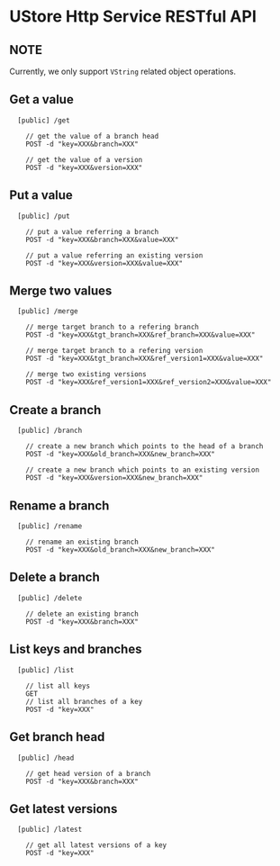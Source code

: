 # UStore Http Service RESTful API

## NOTE

Currently, we only support ``VString`` related object operations.

## <a name="get">Get a value</a>

```
  [public] /get

    // get the value of a branch head
    POST -d "key=XXX&branch=XXX"

    // get the value of a version
    POST -d "key=XXX&version=XXX"
```

## <a name="put">Put a value</a>

```
  [public] /put

    // put a value referring a branch
    POST -d "key=XXX&branch=XXX&value=XXX"

    // put a value referring an existing version
    POST -d "key=XXX&version=XXX&value=XXX"
```

## <a name="merge">Merge two values</a>

```
  [public] /merge

    // merge target branch to a refering branch
    POST -d "key=XXX&tgt_branch=XXX&ref_branch=XXX&value=XXX"

    // merge target branch to a refering version
    POST -d "key=XXX&tgt_branch=XXX&ref_version1=XXX&value=XXX"

    // merge two existing versions
    POST -d "key=XXX&ref_version1=XXX&ref_version2=XXX&value=XXX"
```

## <a name="branch">Create a branch</a>

```
  [public] /branch

    // create a new branch which points to the head of a branch
    POST -d "key=XXX&old_branch=XXX&new_branch=XXX"

    // create a new branch which points to an existing version
    POST -d "key=XXX&version=XXX&new_branch=XXX"
```

## <a name="rename">Rename a branch</a>

```
  [public] /rename

    // rename an existing branch
    POST -d "key=XXX&old_branch=XXX&new_branch=XXX"
```

## <a name="delete">Delete a branch</a>

```
  [public] /delete

    // delete an existing branch
    POST -d "key=XXX&branch=XXX"
```

## <a name="list">List keys and branches</a>

```
  [public] /list

    // list all keys
    GET
    // list all branches of a key
    POST -d "key=XXX"
```

## <a name="head">Get branch head</a>

```
  [public] /head

    // get head version of a branch
    POST -d "key=XXX&branch=XXX"
```

## <a name="latest">Get latest versions</a>

```
  [public] /latest

    // get all latest versions of a key
    POST -d "key=XXX"
```
